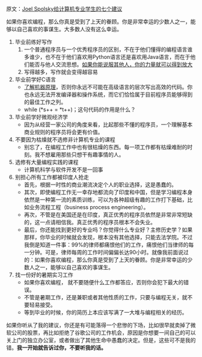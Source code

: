 原文：[Joel Spolsky给计算机专业学生的七个建议](http://blog.jobbole.com/535/)

如果你喜欢编程，那么你真是受到了上天的眷顾。你是非常幸运的少数人之一，能够以自己喜欢的事谋生。大多数人没有这么幸运。

1. 毕业前练好写作
   1. 一个普通程序员与一个优秀程序员的区别，不在于他们懂得的编程语言谁多谁少，也不在于他们喜欢用Python语言还是喜欢用Java语言，而在于他们能否与他人交流思想。<u>如果你能说服其他人，你的力量就可以得到放大</u>
   2. 写得越多，写作就会变得越容易
2. 毕业前学好C语言 
   - <u>了解机器原理</u>，否则你永远不可能在高级语言的层次写出高效的代码。你也永远无法开发编译器和操作系统，而它们恰恰属于目前程序员能够得到的最佳工作之列。
   - while (*s++ = *t++)；这句代码的作用是什么？
3. 毕业前学好微观经济学  
   - 因为从经营一家公司的角度来看，比起那些不懂的程序员，一个理解基本商业规则的程序员将会更有价值。
4. 不要因为枯燥就不选修非计算机专业的课程  
   - 别忘了，在编程工作中也有很枯燥的东西。每一项工作都有枯燥难耐的时刻。我不想雇用那些只想干有趣事情的人。
5. 选修有大量编程实践的课程  
   -  计算机科学与软件开发不是一回事
6. 别担心所有工作都被印度人抢走  
   - 首先，根据一时性的商业潮流决定个人的职业选择，这是愚蠢的。
   - 其次，即使编程工作无一幸存地都流向了印度和中国，但是学习编程本身依然是一种第一流的素质训练，可以为各种超级有趣的工作打下基础，比如业务流程工程（business process engineering）。
   - 再次，不管是在美国还是在印度，真正优秀的程序员依然是非常非常短缺的，这一点请相信我。真正优秀的程序员根本不会失业。
   - 最后，你还能找到更好的专业吗？你觉得什么专业好？主修历史学？如果那样，你毕业的时候就会发现，根本没有其他选择，只能去法学院。不过我倒是知道一件事：99%的律师都痛恨他们的工作，痛恨他们当律师的每一分钟。可是，律师每周的工作时间偏偏长达90小时。就像我前面说过的：如果你喜欢编程，那么你真是受到了上天的眷顾。你是非常幸运的少数人之一，能够以自己喜欢的事谋生。
7. 找一份好的暑期实习工作  
   - 如果你喜欢编程， 就不要随便什么工作都答应，否则你会犯下最大的错误。
   - 不管是暑期工作，还是兼职或者其他性质的工作，只要与编程无关，就不要轻易接受。
   - 等到毕业的时候，你的简历上本应该写满了一大堆与编程相关的经历。

如果你听从了我的建议，你还是有可能落得一个悲惨的下场，比如很早就卖掉了微软公司的股票，再比如拒绝了谷歌公司的工作机会，原因是你想要一间自己的可以关上门的独立办公室，或者做出了其他生命中愚蠢的决定。但是，这些可不是我的错。**我一开始就告诉过你，不要听我的话。**